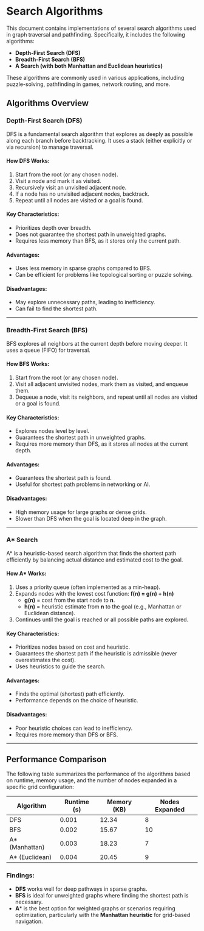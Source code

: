 # Search Algorithms

This document contains implementations of several search algorithms used in graph traversal and pathfinding. Specifically, it includes the following algorithms:

- **Depth-First Search (DFS)**
- **Breadth-First Search (BFS)**
- **A Search (with both Manhattan and Euclidean heuristics)**

These algorithms are commonly used in various applications, including puzzle-solving, pathfinding in games, network routing, and more.

## Algorithms Overview

### Depth-First Search (DFS)

DFS is a fundamental search algorithm that explores as deeply as possible along each branch before backtracking. It uses a stack (either explicitly or via recursion) to manage traversal.

#### How DFS Works:
1. Start from the root (or any chosen node).
2. Visit a node and mark it as visited.
3. Recursively visit an unvisited adjacent node.
4. If a node has no unvisited adjacent nodes, backtrack.
5. Repeat until all nodes are visited or a goal is found.

#### Key Characteristics:
- Prioritizes depth over breadth.
- Does not guarantee the shortest path in unweighted graphs.
- Requires less memory than BFS, as it stores only the current path.

#### Advantages:
- Uses less memory in sparse graphs compared to BFS.
- Can be efficient for problems like topological sorting or puzzle solving.

#### Disadvantages:
- May explore unnecessary paths, leading to inefficiency.
- Can fail to find the shortest path.

---

### Breadth-First Search (BFS)

BFS explores all neighbors at the current depth before moving deeper. It uses a queue (FIFO) for traversal.

#### How BFS Works:
1. Start from the root (or any chosen node).
2. Visit all adjacent unvisited nodes, mark them as visited, and enqueue them.
3. Dequeue a node, visit its neighbors, and repeat until all nodes are visited or a goal is found.

#### Key Characteristics:
- Explores nodes level by level.
- Guarantees the shortest path in unweighted graphs.
- Requires more memory than DFS, as it stores all nodes at the current depth.

#### Advantages:
- Guarantees the shortest path is found.
- Useful for shortest path problems in networking or AI.

#### Disadvantages:
- High memory usage for large graphs or dense grids.
- Slower than DFS when the goal is located deep in the graph.

---

### A* Search

A* is a heuristic-based search algorithm that finds the shortest path efficiently by balancing actual distance and estimated cost to the goal.

#### How A* Works:
1. Uses a priority queue (often implemented as a min-heap).
2. Expands nodes with the lowest cost function: **f(n) = g(n) + h(n)**
   - **g(n)** = cost from the start node to **n**.
   - **h(n)** = heuristic estimate from **n** to the goal (e.g., Manhattan or Euclidean distance).
3. Continues until the goal is reached or all possible paths are explored.

#### Key Characteristics:
- Prioritizes nodes based on cost and heuristic.
- Guarantees the shortest path if the heuristic is admissible (never overestimates the cost).
- Uses heuristics to guide the search.

#### Advantages:
- Finds the optimal (shortest) path efficiently.
- Performance depends on the choice of heuristic.

#### Disadvantages:
- Poor heuristic choices can lead to inefficiency.
- Requires more memory than DFS or BFS.

---

## Performance Comparison

The following table summarizes the performance of the algorithms based on runtime, memory usage, and the number of nodes expanded in a specific grid configuration:

| Algorithm          | Runtime (s) | Memory (KB) | Nodes Expanded |
|--------------------|-------------|-------------|----------------|
| DFS               | 0.001       | 12.34       | 8              |
| BFS               | 0.002       | 15.67       | 10             |
| A* (Manhattan)    | 0.003       | 18.23       | 7              |
| A* (Euclidean)    | 0.004       | 20.45       | 9              |

### Findings:
- **DFS** works well for deep pathways in sparse graphs.
- **BFS** is ideal for unweighted graphs where finding the shortest path is necessary.
- **A*** is the best option for weighted graphs or scenarios requiring optimization, particularly with the **Manhattan heuristic** for grid-based navigation.
